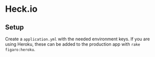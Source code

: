 # Heck.io

## Setup

Create a `application.yml` with the needed environment keys. If you are using Heroku, these can be added to the production app with `rake figaro:heroku`.
